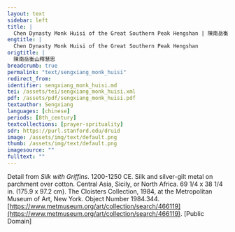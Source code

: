```yaml
---
layout: text
sidebar: left
title: |
  Chen Dynasty Monk Huisi of the Great Southern Peak Hengshan | 陳南岳衡山釋慧思
engtitle: |
  Chen Dynasty Monk Huisi of the Great Southern Peak Hengshan
origtitle: |
  陳南岳衡山釋慧思
breadcrumb: true
permalink: "text/sengxiang_monk_huisi"
redirect_from: 
identifier: sengxiang_monk_huisi.md
tei: /assets/tei/sengxiang_monk_huisi.xml
pdf: /assets/pdf/sengxiang_monk_huisi.pdf
textauthor: Sengxiang
languages: [chinese]
periods: [8th_century]
textcollections: [prayer-sprituality]
sdr: https://purl.stanford.edu/druid 
image: /assets/img/text/default.png
thumb: /assets/img/text/default.png
imagesource: ""
fulltext: ""
---
```

 Detail from _Silk with Griffins_. 1200-1250 CE. Silk and silver-gilt metal on parchment over cotton. Central Asia, Sicily, or North Africa. 69 1/4 x 38 1/4 in. (175.9 x 97.2 cm). The Cloisters Collection, 1984, at the Metropolitan Museum of Art, New York. Object Number 1984.344. [https://www.metmuseum.org/art/collection/search/466119](https://www.metmuseum.org/art/collection/search/466119). [Public Domain]
 
